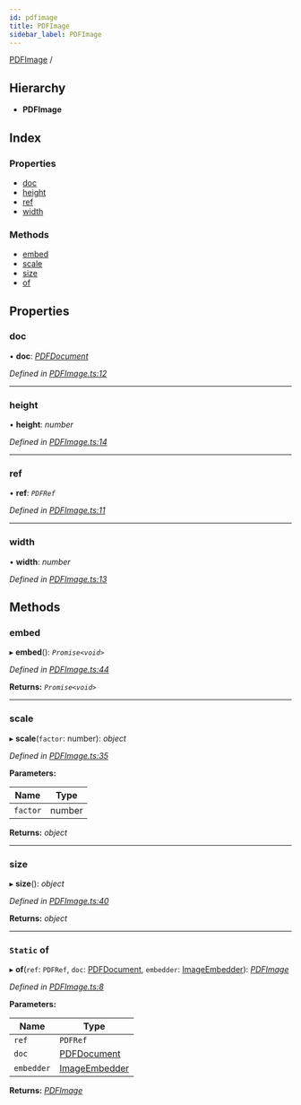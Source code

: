 ```yaml
---
id: pdfimage
title: PDFImage
sidebar_label: PDFImage
---
```


[PDFImage](pdfimage.md) /

## Hierarchy

* **PDFImage**

## Index

### Properties

* [doc](pdfimage.md#doc)
* [height](pdfimage.md#height)
* [ref](pdfimage.md#ref)
* [width](pdfimage.md#width)

### Methods

* [embed](pdfimage.md#embed)
* [scale](pdfimage.md#scale)
* [size](pdfimage.md#size)
* [of](pdfimage.md#static-of)

## Properties

###  doc

• **doc**: *[PDFDocument](pdfdocument.md)*

*Defined in [PDFImage.ts:12](https://github.com/Hopding/pdf-lib/blob/20bb5ab/src/api/PDFImage.ts#L12)*

___

###  height

• **height**: *number*

*Defined in [PDFImage.ts:14](https://github.com/Hopding/pdf-lib/blob/20bb5ab/src/api/PDFImage.ts#L14)*

___

###  ref

• **ref**: *`PDFRef`*

*Defined in [PDFImage.ts:11](https://github.com/Hopding/pdf-lib/blob/20bb5ab/src/api/PDFImage.ts#L11)*

___

###  width

• **width**: *number*

*Defined in [PDFImage.ts:13](https://github.com/Hopding/pdf-lib/blob/20bb5ab/src/api/PDFImage.ts#L13)*

## Methods

###  embed

▸ **embed**(): *`Promise<void>`*

*Defined in [PDFImage.ts:44](https://github.com/Hopding/pdf-lib/blob/20bb5ab/src/api/PDFImage.ts#L44)*

**Returns:** *`Promise<void>`*

___

###  scale

▸ **scale**(`factor`: number): *object*

*Defined in [PDFImage.ts:35](https://github.com/Hopding/pdf-lib/blob/20bb5ab/src/api/PDFImage.ts#L35)*

**Parameters:**

Name | Type |
------ | ------ |
`factor` | number |

**Returns:** *object*

___

###  size

▸ **size**(): *object*

*Defined in [PDFImage.ts:40](https://github.com/Hopding/pdf-lib/blob/20bb5ab/src/api/PDFImage.ts#L40)*

**Returns:** *object*

___

### `Static` of

▸ **of**(`ref`: `PDFRef`, `doc`: [PDFDocument](pdfdocument.md), `embedder`: [ImageEmbedder](../index.md#imageembedder)): *[PDFImage](pdfimage.md)*

*Defined in [PDFImage.ts:8](https://github.com/Hopding/pdf-lib/blob/20bb5ab/src/api/PDFImage.ts#L8)*

**Parameters:**

Name | Type |
------ | ------ |
`ref` | `PDFRef` |
`doc` | [PDFDocument](pdfdocument.md) |
`embedder` | [ImageEmbedder](../index.md#imageembedder) |

**Returns:** *[PDFImage](pdfimage.md)*